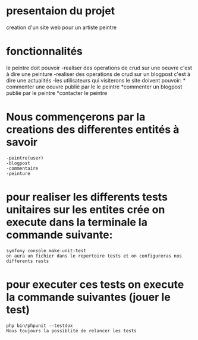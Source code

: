 # presentaion du projet
creation d'un site web pour un artiste peintre
# fonctionnalités
le peintre doit pouvoir
-realiser des operations de crud sur une oeuvre c'est à dire une peinture
-realiser des operations de crud sur un blogpost c'est à dire une actualités
-les utilisateurs qui visiterons le site doivent pouvoir:
    * commenter une oeuvre publié par le le peintre
    *commenter un blogpost publié par le peintre
    *contacter le peintre
# Nous commençerons par la creations des differentes entités à savoir
    -peintre(user)
    -blogpost
    -commentaire
    -peinture
# pour realiser les differents tests unitaires sur les entites crée on execute dans la terminale la commande suivante:
    symfony console make:unit-test
    on aura un fichier dans le repertoire tests et on configureras nos differents rests

# pour executer ces tests on execute la commande suivantes (jouer le test)

    php bin/phpunit --testdox
    Nous toujours la possiblité de relancer les tests